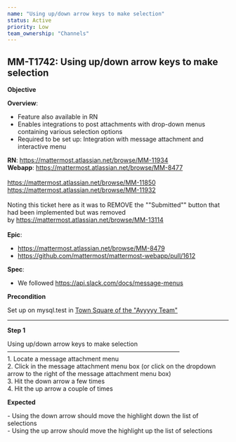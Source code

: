```yaml
---
name: "Using up/down arrow keys to make selection"
status: Active
priority: Low
team_ownership: "Channels"
---
```


## MM-T1742: Using up/down arrow keys to make selection

**Objective**

**Overview**:

- Feature also available in RN
- Enables integrations to post attachments with drop-down menus containing various selection options
- Required to be set up: Integration with message attachment and interactive menu

**RN**: <https://mattermost.atlassian.net/browse/MM-11934>\
**Webapp**: <https://mattermost.atlassian.net/browse/MM-8477>\
\
<https://mattermost.atlassian.net/browse/MM-11850>\
<https://mattermost.atlassian.net/browse/MM-11932>\
\
Noting this ticket here as it was to REMOVE the ""Submitted"" button that had been implemented but was removed by <https://mattermost.atlassian.net/browse/MM-13114>\
\
**Epic**:

- <https://mattermost.atlassian.net/browse/MM-8479>
- <https://github.com/mattermost/mattermost-webapp/pull/1612>

**Spec**:

- We followed <https://api.slack.com/docs/message-menus>

**Precondition**

Set up on mysql.test in [Town Square of the "Ayyyyy Team"](https://mysql.test.mattermost.com/a-team/channels/town-square)

---

**Step 1**

Using up/down arrow keys to make selection\
————————————————————————————\
1\. Locate a message attachment menu\
2\. Click in the message attachment menu box (or click on the dropdown arrow to the right of the message attachment menu box)\
3\. Hit the down arrow a few times\
4\. Hit the up arrow a couple of times

**Expected**

\- Using the down arrow should move the highlight down the list of selections\
\- Using the up arrow should move the highlight up the list of selections

